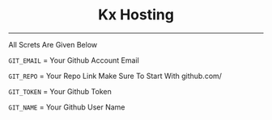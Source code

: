 <h1 align="center">
 Kx Hosting
</h1>
<hr>

All Screts Are Given Below


`GIT_EMAIL` = Your Github Account Email

`GIT_REPO` = Your Repo Link Make Sure To Start With github.com/

`GIT_TOKEN` = Your Github Token

`GIT_NAME` = Your Github User Name
